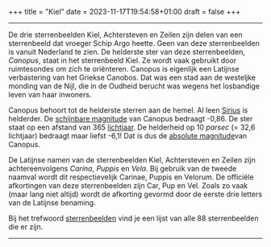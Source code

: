 +++
title = "Kiel"
date = 2023-11-17T19:54:58+01:00
draft = false
+++

---
De drie sterrenbeelden Kiel, Achtersteven en Zeilen zijn delen van een
sterrenbeeld dat vroeger Schip Argo heette. Geen van deze sterrenbeelden
is vanuit Nederland te zien. De helderste ster van deze sterrenbeelden,
*Canopus*, staat in het sterrenbeeld Kiel. Ze wordt vaak gebruikt door
ruimtesondes om zich te oriënteren. Canopus is eigenlijk een Latijnse
verbastering van het Griekse Canobos. Dat was een stad aan de westeljke
monding van de Nijl, die in de Oudheid berucht was wegens het losbandige
leven van haar inwoners.

Canopus behoort tot de helderste sterren aan de hemel. Al leen
[Sirius](/encyclopedie/sirius) is helderder. De [schijnbare magnitude](magnitude.html) van Canopus bedraagt -0,86. De ster
staat op een afstand van 365 [lichtjaar](/encyclopedie/lichtjaar). De
helderheid op 10 *parsec* (= 32,6 lichtjaar) bedraagt maar liefst -6,1!
Dat is dus de [absolute magnitude](/encyclopedie/absolute)van Canopus.

De Latijnse namen van de sterrenbeelden Kiel, Achtersteven en Zeilen
zijn achtereenvolgens *Carina*, *Puppis* en *Vela*. Bij gebruik van de
tweede naamval wordt dit respectievelijk Carinae, Puppis en Velorum. De
officiële afkortingen van deze sterrenbeelden zijn Car, Pup en Vel.
Zoals zo vaak (maar lang niet altijd) wordt de afkorting gevormd door de
eerste drie letters van de Latijnse benaming.

Bij het trefwoord [sterrenbeelden](sterrenb.html) vind je een
lijst van alle 88 sterrenbeelden die er zijn.

---
